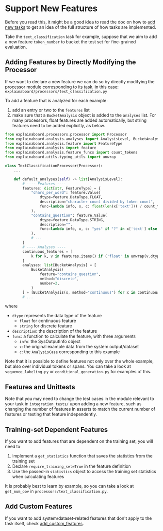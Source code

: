 # Support New Features

Before you read this, it might be a good idea to read the doc on how to
[add new tasks](add_new_tasks.md) to get an idea of the full structure of how
tasks are implemented.

Take the `text_classification` task for example, suppose that we aim to add
 a new feature `token_number` to bucket the test set for fine-grained evaluation.

## Adding Features by Directly Modifying the Processor

If we want to declare a new feature we can do so by directly modifying the processor
module corresponding to its task, in this case:
`explainaboard/processors/text_classification.py`

To add a feature that is analyzed for each example:

1. add an entry or two to the `features` list
2. make sure that a `BucketAnalysis` object is added to the `analyses` list. For many
   processors, float features are added automatically, but string features need to be
   added explicitly, as below.

```python
from explainaboard.processors.processor import Processor
from explainaboard.analysis.analyses import AnalysisLevel, BucketAnalysis
from explainaboard.analysis.feature import FeatureType
from explainaboard.analysis import feature
from explainaboard.analysis.feature_funcs import count_tokens
from explainaboard.utils.typing_utils import unwrap

class TextClassificationProcessor(Processor):
    ...

    def default_analyses(self) -> list[AnalysisLevel]:
        # ---- Features ----
        features: dict[str, FeatureType] = {
            "chars_per_word": feature.Value(
                dtype=feature.DataType.FLOAT,
                description="character count divided by token count",
                func=lambda info, x, c: float(len(x['text'])) / count_tokens(info, x['text']),
            ),
            "contains_question": feature.Value(
                dtype=feature.DataType.STRING,
                description="",
                func=lambda info, x, c: "yes" if "?" in x['text'] else "no",
            ),
            # ...
        }
        # ---- Analyses ----
        continuous_features = [
            k for k, v in features.items() if ('float' in unwrap(v.dtype))
        ]
        analyses: list[BucketAnalysis] = [
            BucketAnalysis(
                feature="contains_question",
                method="discrete",
                number=2,
            )
        ] + [BucketAnalysis(x, method="continuous") for x in continuous_features]
        # ...


```

where

* `dtype` represents the data type of the feature
  * `float` for continuous feature
  * `string` for discrete feature
* `description`: the description of the feature
* `func`: a function to calculate the feature, with three arguments
  * `info`: the SysOutputInfo object
  * `x`: the original example data from the system output/dataset
  * `c`: the `AnalysisCase` corresponding to this example

Note that it is possible to define features not only over the whole example, but also
over individual tokens or spans. You can take a look at `sequence_labeling.py` or
`conditional_generation.py` for examples of this.

## Features and Unittests

Note that you may need to change the test cases in the module relevant to your task
in `integration_tests/` upon adding a new feature, such as changing the number of
features in asserts to match the current number of features or testing that feature
independently.

## Training-set Dependent Features

If you want to add features that are dependent on the training set, you will need to

1. Implement a `get_statistics` function that saves the statistics from the training set
2. Declare `require_training_set=True` in the feature definition
3. Use the passed-in `statistics` object to access the training set statistics when
   calculating features

It is probably best to learn by example, so you can take a look at `get_num_oov` in
`processors/text_classification.py`.

## Add Custom Features

If you want to add system/dataset-related features that don't apply to the task itself,
check [add_custom_features](add_custom_features.md).
